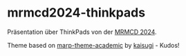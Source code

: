 # mrmcd2024-thinkpads

Präsentation über ThinkPads von der [MRMCD 2024](https://talks.mrmcd.net/2024/talk/LSMPU9/).

Theme based on [marp-theme-academic](https://github.com/kaisugi/marp-theme-academic) by [kaisugi](https://github.com/kaisugi) - Kudos!

